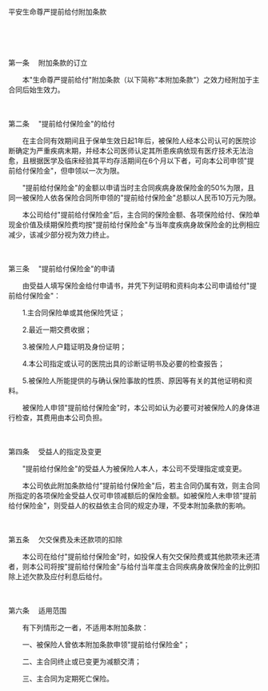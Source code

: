 



平安生命尊严提前给付附加条款



 

　　

　　

第一条
　附加条款的订立　　

　　本"生命尊严提前给付"附加条款（以下简称"本附加条款"）之效力经附加于主合同后始生效力。

　　

第二条
　"提前给付保险金"的给付　　

　　在主合同有效期间且于保单生效日起1年后，被保险人经本公司认可的医院诊断确定为严重疾病末期，并经本公司医师认定其所患疾病依现有医疗技术无法治愈，且根据医学及临床经验其平均存活期间在6个月以下者，可向本公司申领"提前给付保险金"，但申领以一次为限。　　

　　"提前给付保险金"的金额以申请当时主合同疾病身故保险金的50%为限，且同一被保险人依各保险合同所申领的"提前给付保险金"总额以人民币10万元为限。　　

　　本公司给付"提前给付保险金"后，主合同的保险金额、各项保险给付、保险单现金价值及续期保险费均按"提前给付保险金"与当年度疾病身故保险金的比例相应减少，该减少部分视为效力终止。

　　

第三条
　"提前给付保险金"的申请　　

　　由受益人填写保险金给付申请书，并凭下列证明和资料向本公司申请给付"提前给付保险金"：　　

　　1.主合同保险单或其他保险凭证；　　

　　2.最近一期交费收据；　　

　　3.被保险人户籍证明及身份证明；　　

　　4.本公司指定或认可的医院出具的诊断证明书及必要的检查报告；　　

　　5.被保险人所能提供的与确认保险事故的性质、原因等有关的其他证明和资料。　　

　　被保险人申领"提前给付保险金"时，本公司如认为必要可对被保险人的身体进行检查，其费用由本公司负担。

　　

第四条
　受益人的指定及变更　　

　　"提前给付保险金"的受益人为被保险人本人，本公司不受理指定或变更。　　

　　本公司依此附加条款给付"提前给付保险金"后，若主合同仍属有效，则主合同所指定的各项保险金受益人仅可申领减额后的保险金额。如被保险人未申领"提前给付保险金"，则受益人的权益依主合同的规定办理，不受本附加条款的影响。

　　

第五条
　欠交保费及未还款项的扣除　　

　　本公司在给付"提前给付保险金"时，如投保人有欠交保险费或其他款项未还清者，则本公司将按"提前给付保险金"与给付当年度主合同疾病身故保险金的比例扣除上述欠款及应付利息后给付。

　　

第六条
　适用范围　　

　　有下列情形之一者，不适用本附加条款：　　

　　一、被保险人曾依本附加条款申领"提前给付保险金"；　　

　　二、主合同终止或已变更为减额交清；　　

　　三、主合同为定期死亡保险。